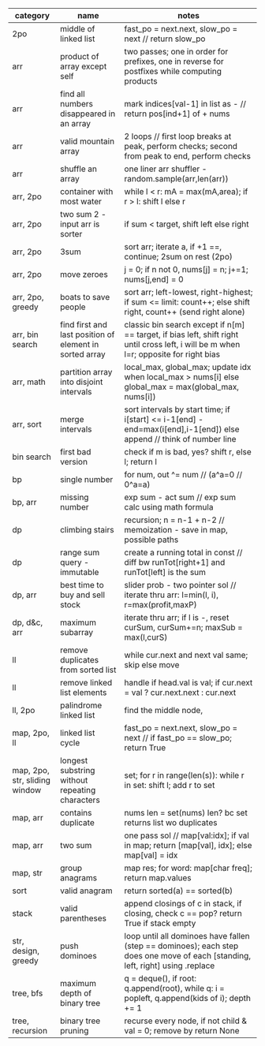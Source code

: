  category                      | name                                                    | notes
 -------------------------------|---------------------------------------------------------|----------------------------------------------------------------------------------------------------------------------------------------
 2po                           | middle of linked list                                   | fast_po = next.next, slow_po = next // return slow_po
 arr                           | product of array except self                            | two passes; one in order for prefixes, one in reverse for postfixes while computing products
 arr                           | find all numbers disappeared in an array                | mark indices[val-1] in list as - // return pos[ind+1] of + nums
 arr                           | valid mountain array                                    | 2 loops // first loop breaks at peak, perform checks; second from peak to end, perform checks
 arr                           | shuffle an array                                        | one liner arr shuffler - random.sample(arr,len(arr))
 arr, 2po                      | container with most water                               | while l < r: mA = max(mA,area); if r > l: shift l else r
 arr, 2po                      | two sum 2 - input arr is sorter                         | if sum < target, shift left else right
 arr, 2po                      | 3sum                                                    | sort arr; iterate a, if +1 ==, continue; 2sum on rest (2po)
 arr, 2po                      | move zeroes                                             | j = 0; if n not 0, nums[j] = n; j+=1; nums[j,end] = 0
 arr, 2po, greedy              | boats to save people                                    | sort arr; left-lowest, right-highest; if sum <= limit: count++; else shift right, count++ (send right alone)
 arr, bin search               | find first and last position of element in sorted array | classic bin search except if n[m] == target, if bias left, shift right until cross left, i will be m when l=r; opposite for right bias
 arr, math                     | partition array into disjoint intervals                 | local_max, global_max; update idx when local_max > nums[i] else global_max = max(global_max, nums[i])
 arr, sort                     | merge intervals                                         | sort intervals by start time; if i[start] <= i-1[end] - end=max(i[end],i-1[end]) else append // think of number line
 bin search                    | first bad version                                       | check if m is bad, yes? shift r, else l; return l
 bp                            | single number                                           | for num, out ^= num // (a^a=0 // 0^a=a)
 bp, arr                       | missing number                                          | exp sum - act sum // exp sum calc using math formula
 dp                            | climbing stairs                                         | recursion; n = n-1 + n-2 // memoization - save in map, possible paths
 dp                            | range sum query - immutable                             | create a running total in const // diff bw runTot[right+1] and runTot[left] is the sum
 dp, arr                       | best time to buy and sell stock                         | slider prob - two pointer sol // iterate thru arr: l=min(l, i), r=max(profit,maxP)
 dp, d&c, arr                  | maximum subarray                                        | iterate thru arr; if l is -, reset curSum, curSum+=n; maxSub = max(l,curS)
 ll                            | remove duplicates from sorted list                      | while cur.next and next val same; skip else move
 ll                            | remove linked list elements                             | handle if head.val is val; if cur.next = val ? cur.next.next : cur.next
 ll, 2po                       | palindrome linked list                                  | find the middle node,
 map, 2po, ll                  | linked list cycle                                       | fast_po = next.next, slow_po = next // if fast_po == slow_po; return True
 map, 2po, str, sliding window | longest substring without repeating characters          | set; for r in range(len(s)): while r in set: shift l; add r to set
 map, arr                      | contains duplicate                                      | nums len = set(nums) len? bc set returns list wo duplicates
 map, arr                      | two sum                                                 | one pass sol // map[val:idx]; if val in map; return [map[val], idx]; else map[val] = idx
 map, str                      | group anagrams                                          | map res; for word: map[char freq]; return map.values
 sort                          | valid anagram                                           | return sorted(a) == sorted(b)
 stack                         | valid parentheses                                       | append closings of c in stack, if closing, check c == pop? return True if stack empty
 str, design, greedy           | push dominoes                                           | loop until all dominoes have fallen (step == dominoes); each step does one move of each [standing, left, right] using .replace
 tree, bfs                     | maximum depth of binary tree                            | q = deque(), if root: q.append(root), while q: i = popleft, q.append(kids of i); depth += 1
 tree, recursion               | binary tree pruning                                     | recurse every node, if not child & val = 0; remove by return None
